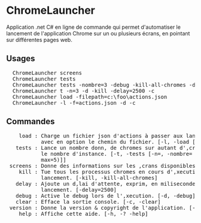 
# ChromeLauncher
Application .net C# en ligne de commande qui permet d'automatiser le lancement de l'application Chrome sur un ou plusieurs écrans, en pointant sur différentes pages web.

## Usages
<pre>
  ChromeLauncher screens
  ChromeLauncher tests
  ChromeLauncher tests -nombre=3 -debug -kill-all-chromes -delay=2500 -clear
  ChromeLauncher t -n=3 -d -kill -delay=2500 -c
  ChromeLauncher load -filepath=c:\foo\actions.json
  ChromeLauncher -l -f=actions.json -d -c
</pre>

## Commandes
<pre>
    load : Charge un fichier json d'actions à passer aux lanceurs de chrome, 
           avec en option le chemin du fichier. [-l, -load [-f=, -filepath=]]
   tests : Lance un nombre donn‚ de chromes sur autant d'‚cran, avec en option 
           le nombre d'instance. [-t, -tests [-n=, -nombre= (default=1, min=1,
           max=5)]]
 screens : Donne des informations sur les ‚crans disponibles. [-s, -screens]
    kill : Tue tous les processus chromes en cours d'‚xecution avant le 
           lancement. [-kill, -kill-all-chromes]
   delay : Ajoute un d‚lai d'attente, exprim‚ en milisecondes avant le
           lancement. [-delay=2500]
   debug : Active le debug lors de l'‚xecution. [-d, -debug]
   clear : Efface la sortie console. [-c, -clear]
 version : Donne la version & copyright de l'application. [-v, -version]
    help : Affiche cette aide. [-h, -? -help]
</pre>
